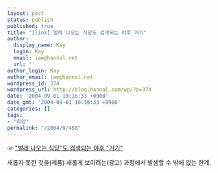 ```yaml
---
layout: post
status: publish
published: true
title: "[link] 벌레 나오는 식당도 검색되는 야후 거기"
author:
  display_name: Kay
  login: Kay
  email: iam@hannal.net
  url: ''
author_login: Kay
author_email: iam@hannal.net
wordpress_id: 374
wordpress_url: http://blog.hannal.com/wp/?p=374
date: '2004-09-01 19:16:33 +0900'
date_gmt: '2004-09-01 10:16:33 +0900'
categories: []
tags:
- "희망"
permalink: "/2004/9/458"
---
```

<p>☞ <a href="http://kr.news.yahoo.com/service/news/shellview.htm?linkid=51&newssetid=505&articleid=2004083119203845445" target="_blank">"벌레 나오는 식당"도 검색되는 야후 "거기"</a></p>
<p>새롭지 못한 것을(제품) 새롭게 보이려는(광고) 과정에서 발생할 수 밖에 없는 한계.</p>
